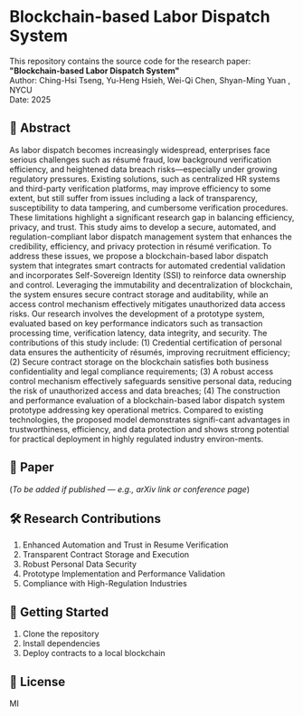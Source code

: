 # Blockchain-based Labor Dispatch System

This repository contains the source code for the research paper:
**"Blockchain-based Labor Dispatch System"**  
Author: Ching-Hsi Tseng, Yu-Heng Hsieh, Wei-Qi Chen, Shyan-Ming Yuan , NYCU  
Date: 2025

## 📄 Abstract
As labor dispatch becomes increasingly widespread, enterprises face serious challenges such as résumé fraud, low background verification efficiency, and heightened data breach risks—especially under growing regulatory pressures. Existing solutions, such as centralized HR systems and third-party verification platforms, may improve efficiency to some extent, but still suffer from issues including a lack of transparency, susceptibility to data tampering, and cumbersome verification procedures. These limitations highlight a significant research gap in balancing efficiency, privacy, and trust.
This study aims to develop a secure, automated, and regulation-compliant labor dispatch management system that enhances the credibility, efficiency, and privacy protection in résumé verification.
To address these issues, we propose a blockchain-based labor dispatch system that integrates smart contracts for automated credential validation and incorporates Self-Sovereign Identity (SSI) to reinforce data ownership and control. Leveraging the immutability and decentralization of blockchain, the system ensures secure contract storage and auditability, while an access control mechanism effectively mitigates unauthorized data access risks.
Our research involves the development of a prototype system, evaluated based on key performance indicators such as transaction processing time, verification latency, data integrity, and security.
The contributions of this study include:
(1) Credential certification of personal data ensures the authenticity of résumés, improving recruitment efficiency;
(2) Secure contract storage on the blockchain satisfies both business confidentiality and legal compliance requirements;
(3) A robust access control mechanism effectively safeguards sensitive personal data, reducing the risk of unauthorized access and data breaches;
(4) The construction and performance evaluation of a blockchain-based labor dispatch system prototype addressing key operational metrics.
Compared to existing technologies, the proposed model demonstrates signifi-cant advantages in trustworthiness, efficiency, and data protection and shows strong potential for practical deployment in highly regulated industry environ-ments.


## 🔗 Paper
(*To be added if published — e.g., arXiv link or conference page*)

## 🛠️ Research Contributions
1.	Enhanced Automation and Trust in Resume Verification
2.	Transparent Contract Storage and Execution
3.	Robust Personal Data Security
4.	Prototype Implementation and Performance Validation
5.	Compliance with High-Regulation Industries


## 🚀 Getting Started
1. Clone the repository
2. Install dependencies
3. Deploy contracts to a local blockchain 

## 📜 License
MI

